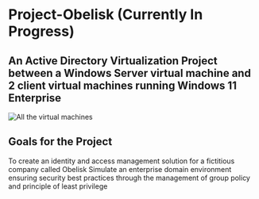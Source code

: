 # Project-Obelisk (Currently In Progress)
## An Active Directory Virtualization Project between a Windows Server virtual machine and 2 client virtual machines running Windows 11 Enterprise  

![All the virtual machines](https://github.com/NowlinB/Project-Obelisk/assets/38094031/bc26da95-27e4-4afe-894a-6b2ef9d28cdf)  

## Goals for the Project
To create an identity and access management solution for a fictitious company called Obelisk
Simulate an enterprise domain environment ensuring security best practices through the management of group policy and principle of least privilege
